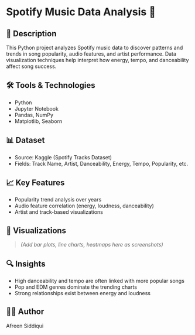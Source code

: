 
# Spotify Music Data Analysis 🎵

## 📌 Description
This Python project analyzes Spotify music data to discover patterns and trends in song popularity, audio features, and artist performance. Data visualization techniques help interpret how energy, tempo, and danceability affect song success.

## 🛠️ Tools & Technologies
- Python
- Jupyter Notebook
- Pandas, NumPy
- Matplotlib, Seaborn

## 📊 Dataset
- Source: Kaggle (Spotify Tracks Dataset)
- Fields: Track Name, Artist, Danceability, Energy, Tempo, Popularity, etc.

## 📈 Key Features
- Popularity trend analysis over years
- Audio feature correlation (energy, loudness, danceability)
- Artist and track-based visualizations

## 📸 Visualizations
> *(Add bar plots, line charts, heatmaps here as screenshots)*

## 🔍 Insights
- High danceability and tempo are often linked with more popular songs
- Pop and EDM genres dominate the trending charts
- Strong relationships exist between energy and loudness

## 👩‍💻 Author
Afreen Siddiqui
